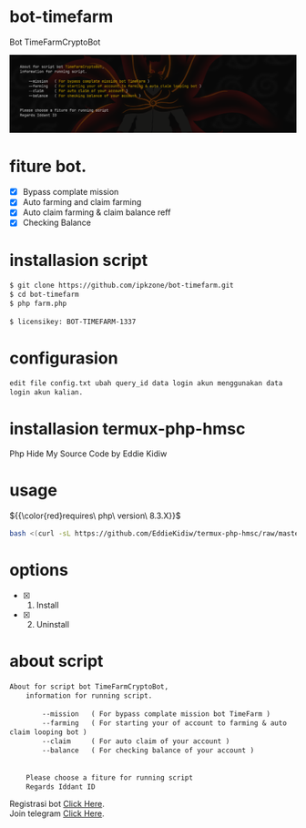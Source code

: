 # bot-timefarm
Bot TimeFarmCryptoBot

<center><img src="farm.png" alt="bot"></center>

# fiture bot.
- [x] Bypass complate mission
- [x] Auto farming and claim farming
- [x] Auto claim farming & claim balance reff
- [x] Checking Balance

# installasion script
```
$ git clone https://github.com/ipkzone/bot-timefarm.git
$ cd bot-timefarm
$ php farm.php

$ licensikey: BOT-TIMEFARM-1337
```
# configurasion
```
edit file config.txt ubah query_id data login akun menggunakan data login akun kalian.
```

# installasion termux-php-hmsc
Php Hide My Source Code by Eddie Kidiw
# usage
${{\color{red}requires\ php\ version\ 8.3.X}}$

```bash
bash <(curl -sL https://github.com/EddieKidiw/termux-php-hmsc/raw/master/hmsc-installer.sh)
```
# options
- [x] 1. Install
- [x] 2. Uninstall


# about script
```
About for script bot TimeFarmCryptoBot,
    information for running script.

        --mission   ( For bypass complate mission bot TimeFarm )
        --farming   ( For starting your of account to farming & auto claim looping bot )
        --claim     ( For auto claim of your account )
        --balance   ( For checking balance of your account )


    Please choose a fiture for running script
    Regards Iddant ID
```

Registrasi bot [Click Here](https://t.me/TimeFarmCryptoBot?start=Yo0uw40E6xjFtFwQ).<br>
Join telegram [Click Here](https://t.me/info_ladang_ngopi).<br>




